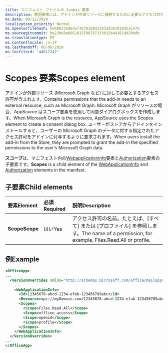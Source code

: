 ```yaml
---
title: マニフェスト ファイルの Scopes 要素
description: 範囲要素には、アドインが外部リソースに接続するために必要なアクセス許可が含まれています。
ms.date: 08/12/2019
localization_priority: Normal
ms.openlocfilehash: be68033e86de736703d9d1593ad361918d5a147d
ms.sourcegitcommit: be23b68eb661015508797333915b44381dd29bdb
ms.translationtype: MT
ms.contentlocale: ja-JP
ms.lasthandoff: 06/08/2020
ms.locfileid: "44612242"
---
```

# <a name="scopes-element"></a><span data-ttu-id="20dfd-103">Scopes 要素</span><span class="sxs-lookup"><span data-stu-id="20dfd-103">Scopes element</span></span>

<span data-ttu-id="20dfd-104">アドインが外部リソース (Microsoft Graph など) に対して必要とするアクセス許可が含まれます。</span><span class="sxs-lookup"><span data-stu-id="20dfd-104">Contains permissions that the add-in needs to an external resource, such as Microsoft Graph.</span></span> <span data-ttu-id="20dfd-105">Microsoft Graph がリソースの場合、AppSource はスコープ要素を使用して同意ダイアログボックスを作成します。</span><span class="sxs-lookup"><span data-stu-id="20dfd-105">When Microsoft Graph is the resource, AppSource uses the Scopes element to create a consent dialog box.</span></span> <span data-ttu-id="20dfd-106">ユーザーがストアからアドインをインストールすると、ユーザーの Microsoft Graph のデータに対する指定されたアクセス許可をアドインに付与するように要求されます。</span><span class="sxs-lookup"><span data-stu-id="20dfd-106">When users install the add-in from the Store, they are prompted to grant the add-in the specified permissions to the user's Microsoft Graph data.</span></span>

<span data-ttu-id="20dfd-107">**スコープ**は、マニフェスト内の[Webapplicationinfo](webapplicationinfo.md)要素と[Authorization](authorization.md)要素の子要素です。</span><span class="sxs-lookup"><span data-stu-id="20dfd-107">**Scopes** is a child element of the [WebApplicationInfo](webapplicationinfo.md) and [Authorization](authorization.md) elements in the manifest.</span></span>

## <a name="child-elements"></a><span data-ttu-id="20dfd-108">子要素</span><span class="sxs-lookup"><span data-stu-id="20dfd-108">Child elements</span></span>

|  <span data-ttu-id="20dfd-109">要素</span><span class="sxs-lookup"><span data-stu-id="20dfd-109">Element</span></span> |  <span data-ttu-id="20dfd-110">必須</span><span class="sxs-lookup"><span data-stu-id="20dfd-110">Required</span></span>  |  <span data-ttu-id="20dfd-111">説明</span><span class="sxs-lookup"><span data-stu-id="20dfd-111">Description</span></span>  |
|:-----|:-----|:-----|
|  <span data-ttu-id="20dfd-112">**Scope**</span><span class="sxs-lookup"><span data-stu-id="20dfd-112">**Scope**</span></span>                |  <span data-ttu-id="20dfd-113">はい</span><span class="sxs-lookup"><span data-stu-id="20dfd-113">Yes</span></span>     |   <span data-ttu-id="20dfd-114">アクセス許可の名前。たとえば、[すべて] または [プロファイル] を参照します。</span><span class="sxs-lookup"><span data-stu-id="20dfd-114">The name of a permission; for example, Files.Read.All or profile.</span></span> |

## <a name="example"></a><span data-ttu-id="20dfd-115">例</span><span class="sxs-lookup"><span data-stu-id="20dfd-115">Example</span></span>

```xml
<OfficeApp>
...
  <VersionOverrides xmlns="http://schemas.microsoft.com/office/mailappversionoverrides" xsi:type="VersionOverridesV1_0">
    ...
    <WebApplicationInfo>
      <Id>12345678-abcd-1234-efab-123456789abc</Id>
      <Resource>api://myDomain.com/12345678-abcd-1234-efab-123456789abc<Resource>
      <Scopes>
        <Scope>Files.Read.All</Scope>
        <Scope>offline_access</Scope>
        <Scope>openid</Scope>
        <Scope>profile</Scope>
      </Scopes>
    </WebApplicationInfo>
  </VersionOverrides>
...
</OfficeApp>
```

